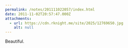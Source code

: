 ```yaml
---
permalink: /notes/201111022057/index.html
date: 2011-11-02T20:57:47.000Z
attachments:
  - url: https://cdn.rknight.me/site/2025/12769650.jpg
    alt: null
---
```


Beautiful.
